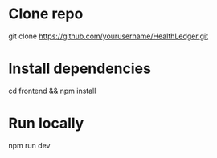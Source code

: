 # Clone repo
git clone https://github.com/yourusername/HealthLedger.git

# Install dependencies
cd frontend && npm install

# Run locally
npm run dev
